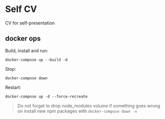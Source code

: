 # Self CV

CV for self-presentation

## docker ops 

Build, install and run:

`docker-compose up --build -d`

Stop:

`docker-compose down`

Restart:

`docker-compose up -d --force-recreate`


> Do not forget to drop node_modules volume if something goes wrong on install new npm packages with `docker-compose down -v`